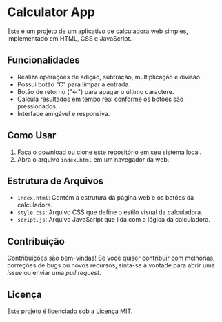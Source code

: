 # Calculator App

Este é um projeto de um aplicativo de calculadora web simples, implementado em HTML, CSS e JavaScript.

## Funcionalidades

- Realiza operações de adição, subtração, multiplicação e divisão.
- Possui botão "C" para limpar a entrada.
- Botão de retorno ("←") para apagar o último caractere.
- Calcula resultados em tempo real conforme os botões são pressionados.
- Interface amigável e responsiva.

## Como Usar

1. Faça o download ou clone este repositório em seu sistema local.
2. Abra o arquivo `index.html` em um navegador da web.

## Estrutura de Arquivos

- `index.html`: Contém a estrutura da página web e os botões da calculadora.
- `style.css`: Arquivo CSS que define o estilo visual da calculadora.
- `script.js`: Arquivo JavaScript que lida com a lógica da calculadora.

## Contribuição

Contribuições são bem-vindas! Se você quiser contribuir com melhorias, correções de bugs ou novos recursos, sinta-se à vontade para abrir uma _issue_ ou enviar uma _pull request_.

## Licença

Este projeto é licenciado sob a [Licença MIT](LICENSE).
